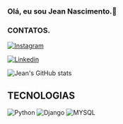 ### Olá, eu sou Jean Nascimento.🙋
### CONTATOS.
[![Instagram](https://img.shields.io/badge/Instagram-E4405F?style=for-the-badge&logo=instagram&logoColor=white)](https://www.instagram.com/d_freitas01/)

[![Linkedin](https://img.shields.io/badge/LinkedIn-0077B5?style=for-the-badge&logo=linkedin&logoColor=white)](https://www.linkedin.com/in/jean-nascimento-51866a294/)



![Jean's GitHub stats](https://github-readme-stats.vercel.app/api?username=Jeannfreitas&show_icons=true&theme=cobalt)

## TECNOLOGIAS
![Python](https://img.shields.io/badge/Python-3776AB?style=for-the-badge&logo=python&logoColor=white)
![Django](https://img.shields.io/badge/Django-092E20?style=for-the-badge&logo=django&logoColor=white)
![MYSQL](https://img.shields.io/badge/MySQL-00000F?style=for-the-badge&logo=mysql&logoColor=white)




